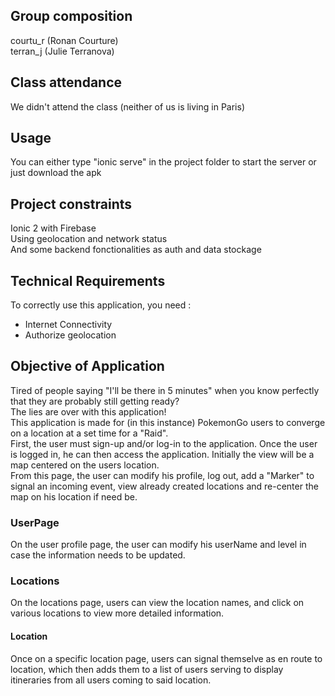 
## Group composition
courtu_r (Ronan Courture)<br/>
terran_j (Julie Terranova)

## Class attendance
We didn't attend the class (neither of us is living in Paris)

## Usage
You can either type "ionic serve" in the project folder to start the server or just download the apk

## Project constraints
Ionic 2 with Firebase<br/>
Using geolocation and network status<br/>
And some backend fonctionalities as auth and data stockage

## Technical Requirements
To correctly use this application, you need :
  - Internet Connectivity
  - Authorize geolocation
  
## Objective of Application
Tired of people saying "I'll be there in 5 minutes" when you know perfectly that they are probably still getting ready?<br/>
The lies are over with this application!<br/>
This application is made for (in this instance) PokemonGo users to converge on a location at a set time for a "Raid".<br/>
First, the user must sign-up and/or log-in to the application. Once the user is logged in, he can then access the application. Initially the view will be a map centered on the users location.<br/>
From this page, the user can modify his profile, log out, add a "Marker" to signal an incoming event, view already created locations and re-center the map on his location if need be.

 ### UserPage
 On the user profile page, the user can modify his userName and level in case the information needs to be updated.
 ### Locations
 On the locations page, users can view the location names, and click on various locations to view more detailed information.
 #### Location
 Once on a specific location page, users can signal themselve as en route to location, which then adds them to a list of users serving to display itineraries from all users coming to said location.
 

 
